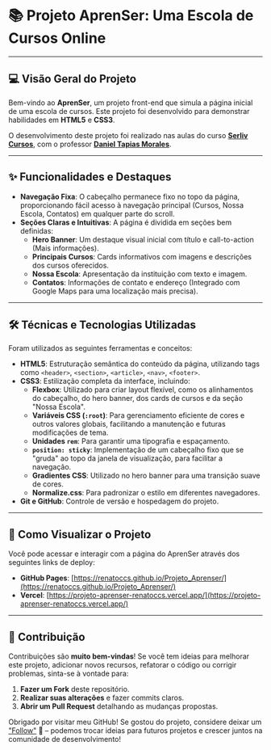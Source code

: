 <!--<h4 align="center"> 
    :construction:  Projeto em construção  :construction:
</h4>-->

# 📚 Projeto AprenSer: Uma Escola de Cursos Online 

---

## 💻 Visão Geral do Projeto

Bem-vindo ao **AprenSer**, um projeto front-end que simula a página inicial de uma escola de cursos. Este projeto foi desenvolvido para demonstrar habilidades em **HTML5** e **CSS3**.

O desenvolvimento deste projeto foi realizado nas aulas do curso **[Serliv Cursos](https://www.udemy.com/course/curso-web-design-fundamentos-aprenda-html-css-e-javascript/?couponCode=ACCAGE0923)**, com o professor **[Daniel Tapias Morales](https://www.linkedin.com/in/daniel-tapias-morales-87145621/)**.

---

## ✨ Funcionalidades e Destaques

* **Navegação Fixa**: O cabeçalho permanece fixo no topo da página, proporcionando fácil acesso à navegação principal (Cursos, Nossa Escola, Contatos) em qualquer parte do scroll.
* **Seções Claras e Intuitivas**: A página é dividida em seções bem definidas:
    * **Hero Banner**: Um destaque visual inicial com título e call-to-action (Mais informações).
    * **Principais Cursos**: Cards informativos com imagens e descrições dos cursos oferecidos.
    * **Nossa Escola**: Apresentação da instituição com texto e imagem.
    * **Contatos**: Informações de contato e endereço (Integrado com Google Maps para uma localização mais precisa).

---

## 🛠️ Técnicas e Tecnologias Utilizadas

Foram utilizados as seguintes ferramentas e conceitos:

* **HTML5**: Estruturação semântica do conteúdo da página, utilizando tags como `<header>`, `<section>`, `<article>`, `<nav>`, `<footer>`.
* **CSS3**: Estilização completa da interface, incluindo:
    * **Flexbox**: Utilizado para criar layout flexível, como os alinhamentos do cabeçalho, do hero banner, dos cards de cursos e da seção "Nossa Escola".
    * **Variáveis CSS (`:root`)**: Para gerenciamento eficiente de cores e outros valores globais, facilitando a manutenção e futuras modificações de tema.
    * **Unidades `rem`**: Para garantir uma tipografia e espaçamento.
    * **`position: sticky`**: Implementação de um cabeçalho fixo que se "gruda" ao topo da janela de visualização, para facilitar a navegação.
    * **Gradientes CSS**: Utilizado no hero banner para uma transição suave de cores.
    * **Normalize.css**: Para padronizar o estilo em diferentes navegadores.
* **Git e GitHub**: Controle de versão e hospedagem do projeto.

---

## 🚀 Como Visualizar o Projeto

Você pode acessar e interagir com a página do AprenSer através dos seguintes links de deploy:

* **GitHub Pages**: [https://renatoccs.github.io/Projeto_Aprenser/](https://renatoccs.github.io/Projeto_Aprenser/)
* **Vercel**: [https://projeto-aprenser-renatoccs.vercel.app/](https://projeto-aprenser-renatoccs.vercel.app/)

---

## 🤝 Contribuição

Contribuições são **muito bem-vindas**! Se você tem ideias para melhorar este projeto, adicionar novos recursos, refatorar o código ou corrigir problemas, sinta-se à vontade para:

1.  **Fazer um Fork** deste repositório.
2.  **Realizar suas alterações** e fazer commits claros.
3.  **Abrir um Pull Request** detalhando as mudanças propostas.

Obrigado por visitar meu GitHub! Se gostou do projeto, considere deixar um ["Follow"](https://github.com/RenatoCCS) 👋 – podemos trocar ideias para futuros projetos e crescer juntos na comunidade de desenvolvimento!



